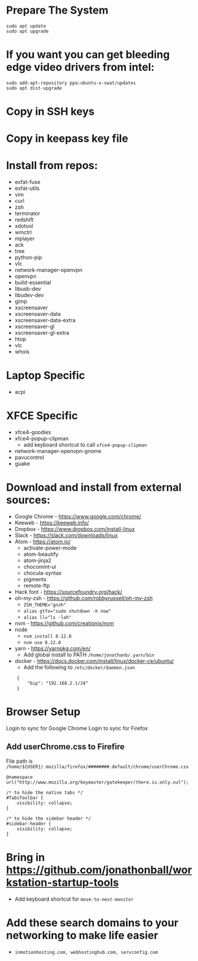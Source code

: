 # Prepare The System

    sudo apt update
    sudo apt upgrade

# If you want you can get bleeding edge video drivers from intel:

    sudo add-apt-repository ppa:ubuntu-x-swat/updates
    sudo apt dist-upgrade

# Copy in SSH keys

# Copy in keepass key file 

# Install from repos:
  - exfat-fuse    
  - exfat-utils
  - vim
  - curl
  - zsh
  - terminator
  - redshift
  - xdotool
  - wmctrl
  - mplayer
  - ack
  - tree
  - python-pip
  - vlc
  - network-manager-openvpn
  - openvpn
  - build-essential
  - libusb-dev
  - libudev-dev
  - gimp
  - xscreensaver
  - xscreensaver-data
  - xscreensaver-data-extra
  - xscreensaver-gl
  - xscreensaver-gl-extra
  - htop
  - vlc
  - whois

# Laptop Specific
  - acpi

# XFCE Specific
  - xfce4-goodies
  - xfce4-popup-clipman
    - add keyboard shortcut to call `xfce4-popup-clipman` 
  - network-manager-openvpn-gnome
  - pavucontrol
  - guake

# Download and install from external sources:
  - Google Chrome - https://www.google.com/chrome/
  - Keeweb - https://keeweb.info/
  - Dropbox - https://www.dropbox.com/install-linux
  - Slack - https://slack.com/downloads/linux
  - Atom - https://atom.io/
    - activate-power-mode
    - atom-beautify
    - atom-jinja2
    - chocomint-ui
    - chocula-syntax
    - pigments
    - remote-ftp
  - Hack font - https://sourcefoundry.org/hack/
  - oh-my-zsh - https://github.com/robbyrussell/oh-my-zsh
    - `ZSH_THEME="gnzh"`
    - `alias gtfo="sudo shutdown -h now"`
    - `alias ll="ls -lah"`
  - nvm - https://github.com/creationix/nvm
  - node
    - `nvm install 8.12.0`
    - `nvm use 8.12.0`
  - yarn - https://yarnpkg.com/en/
    - Add global install to PATH `/home/jonathanb/.yarn/bin`
  - docker - https://docs.docker.com/install/linux/docker-ce/ubuntu/
    - Add the following to `/etc/docker/daemon.json`

```
    {
        "bip": "192.168.2.1/24"
    }
```

# Browser Setup
Login to sync for Google Chrome
Login to sync for Firefox

## Add userChrome.css to Firefire
File path is `/home/${USER}/.mozilla/firefox/########.default/chrome/userChrome.css`

    @namespace url("http://www.mozilla.org/keymaster/gatekeeper/there.is.only.xul");

    /* to hide the native tabs */
    #TabsToolbar {
        visibility: collapse;
    }

    /* to hide the sidebar header */
    #sidebar-header {
        visibility: collapse;
    }

# Bring in https://github.com/jonathonball/workstation-startup-tools
  - Add keyboard shortcut for `move-to-next-monitor`

# Add these search domains to your networking to make life easier
  - `inmotionhosting.com, webhostinghub.com, servconfig.com`

